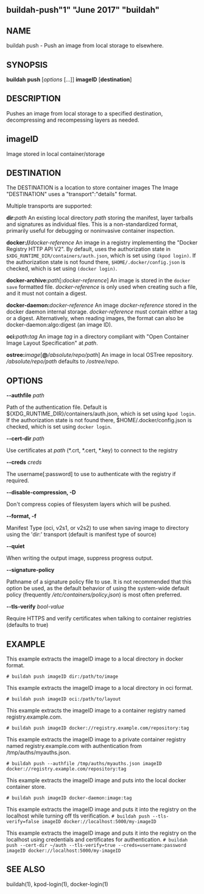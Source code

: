 ## buildah-push"1" "June 2017" "buildah"

## NAME
buildah push - Push an image from local storage to elsewhere.

## SYNOPSIS
**buildah** **push** [*options* [...]] **imageID** [**destination**]

## DESCRIPTION
Pushes an image from local storage to a specified destination, decompressing
and recompessing layers as needed.

## imageID
Image stored in local container/storage

## DESTINATION

 The DESTINATION is a location to store container images
 The Image "DESTINATION" uses a "transport":"details" format.

 Multiple transports are supported:

  **dir:**_path_
  An existing local directory _path_ storing the manifest, layer tarballs and signatures as individual files. This is a non-standardized format, primarily useful for debugging or noninvasive container inspection.

  **docker://**_docker-reference_
  An image in a registry implementing the "Docker Registry HTTP API V2". By default, uses the authorization state in `$XDG_RUNTIME_DIR/containers/auth.json`, which is set using `(kpod login)`. If the authorization state is not found there, `$HOME/.docker/config.json` is checked, which is set using `(docker login)`.

  **docker-archive:**_path_[**:**_docker-reference_]
  An image is stored in the `docker save` formatted file.  _docker-reference_ is only used when creating such a file, and it must not contain a digest.

  **docker-daemon:**_docker-reference_
  An image _docker-reference_ stored in the docker daemon internal storage.  _docker-reference_ must contain either a tag or a digest.  Alternatively, when reading images, the format can also be docker-daemon:algo:digest (an image ID).

  **oci:**_path_**:**_tag_
  An image _tag_ in a directory compliant with "Open Container Image Layout Specification" at _path_.

  **ostree:**_image_[**@**_/absolute/repo/path_]
  An image in local OSTree repository.  _/absolute/repo/path_ defaults to _/ostree/repo_.

## OPTIONS

**--authfile** *path*

Path of the authentication file. Default is ${XDG_RUNTIME\_DIR}/containers/auth.json, which is set using `kpod login`.
If the authorization state is not found there, $HOME/.docker/config.json is checked, which is set using `docker login`.

**--cert-dir** *path*

Use certificates at *path* (*.crt, *.cert, *.key) to connect to the registry

**--creds** *creds*

The username[:password] to use to authenticate with the registry if required.

**--disable-compression, -D**

Don't compress copies of filesystem layers which will be pushed.

**--format, -f**

Manifest Type (oci, v2s1, or v2s2) to use when saving image to directory using the 'dir:' transport (default is manifest type of source)

**--quiet**

When writing the output image, suppress progress output.

**--signature-policy**

Pathname of a signature policy file to use.  It is not recommended that this
option be used, as the default behavior of using the system-wide default policy
(frequently */etc/containers/policy.json*) is most often preferred.

**--tls-verify** *bool-value*

Require HTTPS and verify certificates when talking to container registries (defaults to true)

## EXAMPLE

This example extracts the imageID image to a local directory in docker format.

 `# buildah push imageID dir:/path/to/image`

This example extracts the imageID image to a local directory in oci format.

 `# buildah push imageID oci:/path/to/layout`

This example extracts the imageID image to a container registry named registry.example.com.

 `# buildah push imageID docker://registry.example.com/repository:tag`

This example extracts the imageID image to a private container registry named registry.example.com with authentication from /tmp/auths/myauths.json.

 `# buildah push --authfile /tmp/auths/myauths.json imageID docker://registry.example.com/repository:tag`

This example extracts the imageID image and puts into the local docker container store.

 `# buildah push imageID docker-daemon:image:tag`

This example extracts the imageID image and puts it into the registry on the localhost while turning off tls verification.
 `# buildah push --tls-verify=false imageID docker://localhost:5000/my-imageID`

This example extracts the imageID image and puts it into the registry on the localhost using credentials and certificates for authentication.
 `# buildah push --cert-dir ~/auth --tls-verify=true --creds=username:password imageID docker://localhost:5000/my-imageID`

## SEE ALSO
buildah(1), kpod-login(1), docker-login(1)
